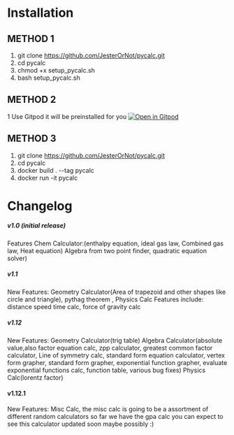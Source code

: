 # Installation #
## METHOD 1 ##
1. git clone https://github.com/JesterOrNot/pycalc.git
2. cd pycalc
3. chmod +x setup_pycalc.sh
4. bash setup_pycalc.sh
## METHOD 2 ##
1 Use Gitpod it will be preinstalled for you
[![Open in Gitpod](https://gitpod.io/button/open-in-gitpod.svg)](https://gitpod.io/#https://github.com/JesterOrNot/pycalc.git)
## METHOD 3 ##
1. git clone https://github.com/JesterOrNot/pycalc.git
2. cd pycalc
3. docker build . --tag pycalc
4. docker run -it pycalc
# Changelog #

##### v1.0 (initial release) #####
Features Chem Calculator:(enthalpy equation, ideal gas law, Combined gas law, Heat equation) Algebra from two point finder, quadratic equation solver)

##### v1.1 #####
New Features: Geometry Calculator(Area of trapezoid and other shapes like circle and triangle), pythag theorem ,  Physics Calc Features include: distance speed time calc, force of gravity calc

##### v1.12 #####
New Features: Geometry Calculator(trig table) Algebra Calculator(absolute value,also
factor equation calc, zpp calculator, greatest common factor calculator, Line of symmetry calc, standard form equation calculator, vertex form grapher, standard form grapher, exponential function grapher, evaluate exponential functions calc, function table, various bug fixes) Physics Calc(lorentz factor)

#### v1.12.1 ####
New Features: Misc Calc, the misc calc is going to be a assortment of different random calculators so far we have the gpa calc you can expect to see this calculator updated soon maybe possibly :)
